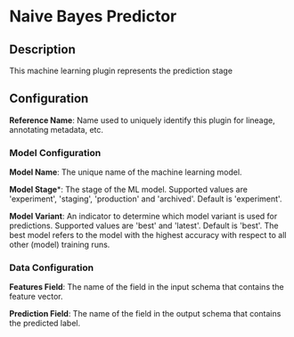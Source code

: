 
# Naive Bayes Predictor

## Description
This machine learning plugin represents the prediction stage

## Configuration
**Reference Name**: Name used to uniquely identify this plugin for lineage, annotating metadata, etc.

### Model Configuration
**Model Name**: The unique name of the machine learning model.

**Model Stage***: The stage of the ML model. Supported values are 'experiment', 'staging', 'production'
and 'archived'. Default is 'experiment'.

**Model Variant**: An indicator to determine which model variant is used for predictions. Supported values
are 'best' and 'latest'. Default is 'best'. The best model refers to the model with the highest accuracy
with respect to all other (model) training runs.

### Data Configuration
**Features Field**: The name of the field in the input schema that contains the feature vector.

**Prediction Field**: The name of the field in the output schema that contains the predicted label.
